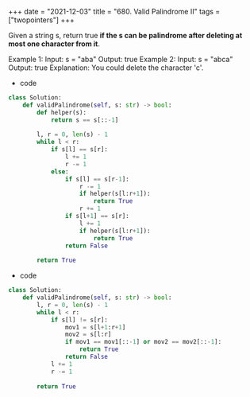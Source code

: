 +++ 
date = "2021-12-03"
title = "680. Valid Palindrome II"
tags = ["twopointers"]
+++

Given a string s, return true __if the __s__ can be palindrome after deleting at most one character from it__.
 
Example 1:
Input: s = "aba" Output: true 
Example 2:
Input: s = "abca" Output: true Explanation: You could delete the character 'c'.

- code
```py
class Solution:
    def validPalindrome(self, s: str) -> bool:
        def helper(s):
            return s == s[::-1]
        
        l, r = 0, len(s) - 1
        while l < r:
            if s[l] == s[r]:
                l += 1
                r -= 1
            else:
                if s[l] == s[r-1]:
                    r -= 1
                    if helper(s[l:r+1]):
                        return True
                    r += 1
                if s[l+1] == s[r]:
                    l += 1
                    if helper(s[l:r+1]):
                        return True
                return False
                    
        return True
```
- code
```py
class Solution:
    def validPalindrome(self, s: str) -> bool:
        l, r = 0, len(s) - 1
        while l < r:
            if s[l] != s[r]:
                mov1 = s[l+1:r+1]
                mov2 = s[l:r]
                if mov1 == mov1[::-1] or mov2 == mov2[::-1]:
                    return True
                return False
            l += 1
            r -= 1
                    
        return True
```
